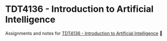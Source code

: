 # TDT4136 -  Introduction to Artificial Intelligence 
Assignments and notes for [TDT4136 - Introduction to Artificial Intelligence](https://www.ntnu.edu/studies/courses/TDT4136#tab=omEmnet) :rocket: